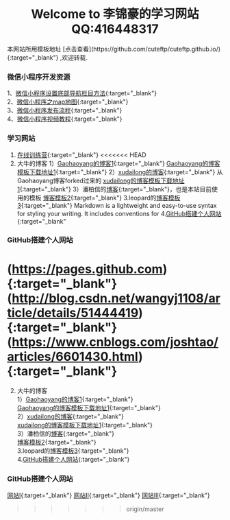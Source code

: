 <center>
<h1>Welcome to 李锦豪的学习网站 QQ:416448317</h1>
</center>
本网站所用模板地址 [点击查看](https://github.com/cuteftp/cuteftp.github.io/){:target="_blank"} ,欢迎转载.


### 微信小程序开发资源
1、[微信小程序设置底部导航栏目方法](https://blog.csdn.net/u012118993/article/details/52943783){:target="_blank"} <br>
2、[微信小程序之map地图](https://blog.csdn.net/hedong_77/article/details/55189978){:target="_blank"}<br>
3、[微信小程序发布流程](https://jingyan.baidu.com/article/fea4511a2e027cf7bb91250c.html ){:target="_blank"}<br>
4、[微信小程序视频教程](https://pan.baidu.com/s/1kUXxZ0b){:target="_blank"}

###  学习网站

1. [在线训练营](https://www.freecodecamp.cn/){:target="_blank"}
<<<<<<< HEAD
2. 大牛的博客
1）[Gaohaoyang的博客1](https://gaohaoyang.github.io/){:target="_blank"}
   [Gaohaoyang的博客模板下载地址1](https://github.com/gaohaoyang/gaohaoyang.github.io){:target="_blank"}
2）[xudailong的博客](https://643435675.github.io/){:target="_blank"} 从Gaohaoyang博客forked过来的 
[xudailong的博客模板下载地址1](https://github.com/643435675/643435675.github.io/){:target="_blank"}
3）潘柏信的[博客](http://baixin.io/){:target="_blank"}，也是本站目前使用的模板
  [博客模板2](https://github.com/leopardpan/leopardpan.github.io){:target="_blank"}
3.leopard的[博客模板3](https://github.com/MengZheK/kangblog.github.io){:target="_blank"}
Markdown is a lightweight and easy-to-use syntax for styling your writing. It includes conventions for
4.[GitHub搭建个人网站](https://pages.github.com/){:target="_blank"

### GitHub搭建个人网站
(https://pages.github.com){:target="_blank"}
(http://blog.csdn.net/wangyj1108/article/details/51444419){:target="_blank"}
(https://www.cnblogs.com/joshtao/articles/6601430.html){:target="_blank"}
=======
2. 大牛的博客<br>
1）[Gaohaoyang的博客1](https://gaohaoyang.github.io/){:target="_blank"}<br>
   [Gaohaoyang的博客模板下载地址1](https://github.com/gaohaoyang/gaohaoyang.github.io){:target="_blank"}<br>
2）[xudailong的博客](https://643435675.github.io/){:target="_blank"}<br>
[xudailong的博客模板下载地址1](https://github.com/643435675/643435675.github.io/){:target="_blank"}<br>
3）潘柏信的[博客](http://baixin.io/){:target="_blank"}<br>
  [博客模板2](https://github.com/leopardpan/leopardpan.github.io){:target="_blank"}<br>
3.leopard的[博客模板3](https://github.com/MengZheK/kangblog.github.io){:target="_blank"}<br>
4.[GitHub搭建个人网站](https://pages.github.com/){:target="_blank"}

### GitHub搭建个人网站
[网站Ⅰ](https://pages.github.com){:target="_blank"}
[网站Ⅱ](http://blog.csdn.net/wangyj1108/article/details/51444419){:target="_blank"}
[网站III](https://www.cnblogs.com/joshtao/articles/6601430.html){:target="_blank"}
>>>>>>> origin/master


